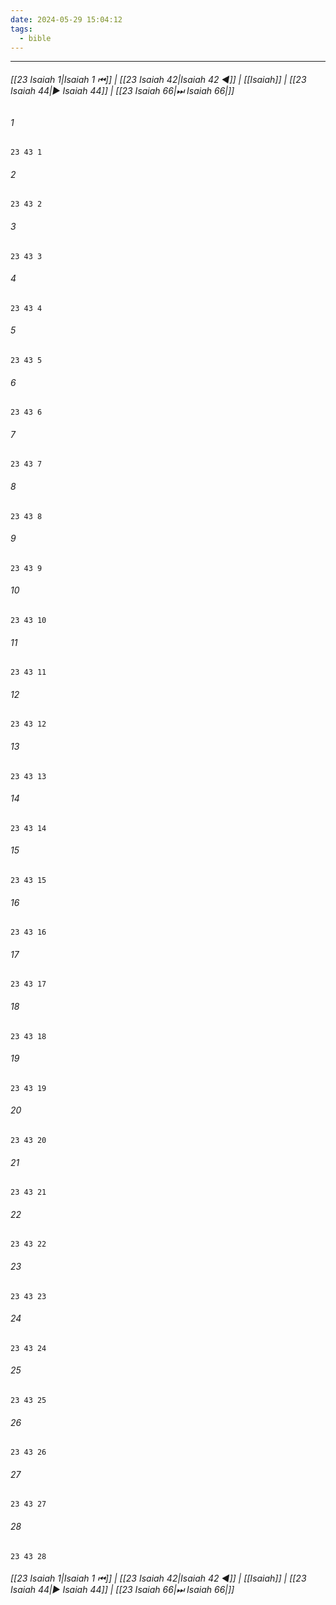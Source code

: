 ```yaml
---
date: 2024-05-29 15:04:12
tags:
  - bible
---
```

___

###### [[23 Isaiah 1|Isaiah 1 ⏮]] | [[23 Isaiah 42|Isaiah 42 ◀]] | [[Isaiah]] | [[23 Isaiah 44|▶ Isaiah 44]] | [[23 Isaiah 66|⏭ Isaiah 66|]]

###### 1
``` verse
23 43 1 
```
###### 2
``` verse
23 43 2 
```
###### 3
``` verse
23 43 3 
```
###### 4
``` verse
23 43 4 
```
###### 5
``` verse
23 43 5 
```
###### 6
``` verse
23 43 6 
```
###### 7
``` verse
23 43 7 
```
###### 8
``` verse
23 43 8 
```
###### 9
``` verse
23 43 9 
```
###### 10
``` verse
23 43 10 
```
###### 11
``` verse
23 43 11 
```
###### 12
``` verse
23 43 12 
```
###### 13
``` verse
23 43 13 
```
###### 14
``` verse
23 43 14 
```
###### 15
``` verse
23 43 15 
```
###### 16
``` verse
23 43 16 
```
###### 17
``` verse
23 43 17 
```
###### 18
``` verse
23 43 18 
```
###### 19
``` verse
23 43 19 
```
###### 20
``` verse
23 43 20 
```
###### 21
``` verse
23 43 21 
```
###### 22
``` verse
23 43 22 
```
###### 23
``` verse
23 43 23 
```
###### 24
``` verse
23 43 24 
```
###### 25
``` verse
23 43 25 
```
###### 26
``` verse
23 43 26 
```
###### 27
``` verse
23 43 27 
```
###### 28
``` verse
23 43 28 
```

###### [[23 Isaiah 1|Isaiah 1 ⏮]] | [[23 Isaiah 42|Isaiah 42 ◀]] | [[Isaiah]] | [[23 Isaiah 44|▶ Isaiah 44]] | [[23 Isaiah 66|⏭ Isaiah 66|]]

